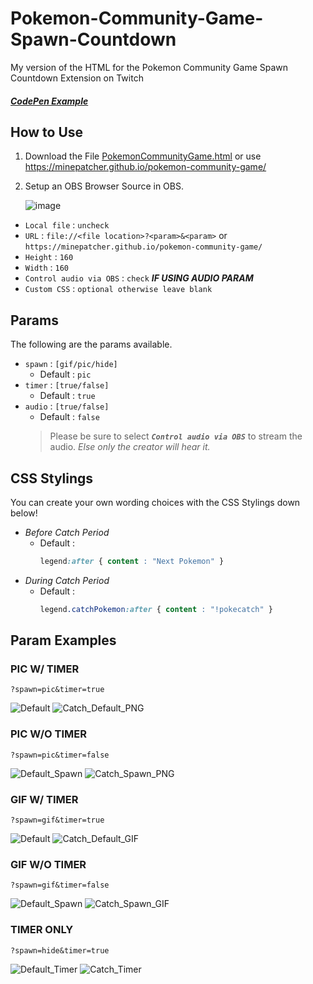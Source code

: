 # Pokemon-Community-Game-Spawn-Countdown
My version of the HTML for the Pokemon Community Game Spawn Countdown Extension on Twitch

##### [CodePen Example](https://codepen.io/mine-patcher/pen/VwJqyoe)

## How to Use
1. Download the File [PokemonCommunityGame.html](/PokemonCommunityGame.html) or use https://minepatcher.github.io/pokemon-community-game/
2. Setup an OBS Browser Source in OBS.

    ![image](https://github.com/user-attachments/assets/fa1ef8aa-a391-4ecb-bef5-a92fee580228)
- `Local file` : `uncheck`
- `URL` : `file://<file location>?<param>&<param>` or `https://minepatcher.github.io/pokemon-community-game/`
- `Height` : `160`
- `Width` : `160`
- `Control audio via OBS` : `check` ***IF USING AUDIO PARAM***
- `Custom CSS` : `optional otherwise leave blank`
## Params
The following are the params available.
- `spawn` : `[gif/pic/hide]`
    - Default : `pic`
- `timer` : `[true/false]`
    - Default : `true`
- `audio` : `[true/false]`
    - Default : `false`
    > Please be sure to select ***`Control audio via OBS`*** to stream the audio. *Else only the creator will hear it.*
 
## CSS Stylings
You can create your own wording choices with the CSS Stylings down below!
- *Before Catch Period*
    - Default :
      ``` CSS
      legend:after { content : "Next Pokemon" }
      ```
- *During Catch Period*
    - Default :
      ``` CSS
      legend.catchPokemon:after { content : "!pokecatch" }
      ```

## Param Examples
### PIC W/ TIMER
```
?spawn=pic&timer=true
```
![Default](https://github.com/user-attachments/assets/b5f5fc5e-4118-4e06-8400-5bede2bf3493)
![Catch_Default_PNG](https://github.com/user-attachments/assets/dbd65bf3-394f-45d6-a195-93378164df54)

### PIC W/O TIMER
```
?spawn=pic&timer=false
```
![Default_Spawn](https://github.com/user-attachments/assets/bef67938-ed00-493a-ae2a-f6c92777fc70)
![Catch_Spawn_PNG](https://github.com/user-attachments/assets/9b6883a1-d5d8-4c4c-93f2-bb8f21726c8a)


### GIF W/ TIMER
```
?spawn=gif&timer=true
```
![Default](https://github.com/user-attachments/assets/d75c0183-8de2-4457-bc87-3c39bf63155d)
![Catch_Default_GIF](https://github.com/user-attachments/assets/7c90d9ad-d9e4-4ff3-82a8-260b16bf36c2)

### GIF W/O TIMER
```
?spawn=gif&timer=false
```
![Default_Spawn](https://github.com/user-attachments/assets/5acd196c-a789-496b-8319-ca05daa6c6d1)
![Catch_Spawn_GIF](https://github.com/user-attachments/assets/7357e1e0-0899-40b7-ae58-07a0f73b3d80)


### TIMER ONLY
```
?spawn=hide&timer=true
```
![Default_Timer](https://github.com/user-attachments/assets/af85089b-0e21-4869-9197-9315b3324469)
![Catch_Timer](https://github.com/user-attachments/assets/b21f4125-9519-404e-8684-60e497d2e4c7)
